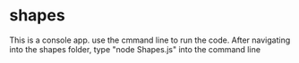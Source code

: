 # shapes

This is a console app.
use the cmmand line to run the code. After navigating into the shapes folder, type "node Shapes.js" into the command line
